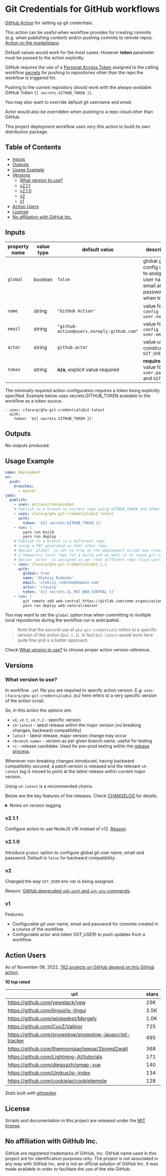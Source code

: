 # Git Credentials for GitHub workflows

[GitHub Action](https://github.com/features/actions) for setting up
git credentials.

This action can be useful when workflow provides for creating commits
(e.g. when publishing content) and/or pushing commits to remote repos.
[Action on the marketplace](https://github.com/marketplace/actions/configure-git-credentials).

Default values would work for the most cases.
However **token** parameter must be passed to the action explicitly.

GitHub requires the use of
a [Personal Access Token](https://help.github.com/en/articles/creating-a-personal-access-token-for-the-command-line)
assigned to the calling workflow
[secrets](https://help.github.com/en/articles/virtual-environments-for-github-actions#creating-and-using-secrets-encrypted-variables)
for pushing to repositories other than the repo the workflow is triggered for.

Pushing to the current repository should work
with the always-available GitHub Token `{{ secrets.GITHUB_TOKEN }}`.

You may also want to override default git username and email.

Actor would also be overridden when pushing to a repo cloud other than GitHub.

This project deployment workflow uses very this action to build its own distribution package.

<!-- START doctoc generated TOC please keep comment here to allow auto update -->
<!-- DON'T EDIT THIS SECTION, INSTEAD RE-RUN doctoc TO UPDATE -->
## Table of Contents

- [Inputs](#inputs)
- [Outputs](#outputs)
- [Usage Example](#usage-example)
- [Versions](#versions)
  - [What version to use?](#what-version-to-use)
  - [v2.1.1](#v211)
  - [v2.1.0](#v210)
  - [v2](#v2)
  - [v1](#v1)
- [Action Users](#action-users)
- [License](#license)
- [No affiliation with GitHub Inc.](#no-affiliation-with-github-inc)

<!-- END doctoc generated TOC please keep comment here to allow auto update -->
<!-- generated with [DocToc](https://github.com/thlorenz/doctoc) -->

## Inputs

| property name | value type | default value                              | description                                                                  |
|---------------|------------|--------------------------------------------|------------------------------------------------------------------------------|
| `global`      | boolean    | `false`                                    | global git config used to assign git user name, email and password when true |
| `name`        | string     | `"GitHub Action"`                          | value for `git config user.name`                                             |
| `email`       | string     | `"github-action@users.noreply.github.com"` | value for `git config user.email`                                            |
| `actor`       | string     | `github.actor`                             | value used to construct `GIT_USER`                                           |
| `token`       | string     | **n/a**, explicit value required           | **required** value for `git user.password` and `GIT_USER`                    |

The minimally required action configuration requires a token being explicitly specified.
Example below uses secrets.GITHUB_TOKEN available to the workflow as a token source.

```
- uses: cfacorp/gha-git-credentials@v2-latest
  with:
    token: '${{ secrets.GITHUB_TOKEN }}'
```

## Outputs

No outputs produced.

## Usage Example

```yaml
name: Deployment
on:
  push:
    branches:
      - master
jobs:
  publish:
    - uses: actions/checkout@v2
    # Publish to a branch in current repo using GITHUB_TOKEN and other default settings.
    - uses: cfacorp/gha-git-credentials@v2-latest
      with:
        token: '${{ secrets.GITHUB_TOKEN }}'
    - run: |
        yarn run build
        yarn run deploy
    # Publish to a branch in a different repo
    # using a PAT generated on that other repo.
    # Option `global` is set to true as the deployment script may create 
    # a temporary local repo for a build and we want it to reuse git user settings.
    # Option `actor` is assigned as per that different repo cloud user.
    - uses: cfacorp/gha-git-credentials@v2.1.1
      with:
        global: true
        name: 'Oleksiy Rudenko'
        email: 'oleksiy.rudenko@domain.com'
        actor: 'cfacorp'
        token: '${{ secrets.GL_PAT_WEB_CENTRAL }}'
    - run: |
        git remote add web-central https://gitlab.com/some-organization/website.git
        yarn run deploy web-central/master
```

You may want to set the `global` option true when committing
to multiple local repositories during the workflow run is anticipated.

> Note that the second use of `gha-git-credentials` refers to a specific
> version of the action (`@v2.1.1`). In fact `@v2-latest` would work here quite fine
> and is a better approach.

Check [What version to use?](#what-version-to-use) to choose proper
action version reference.

## Versions

### What version to use?

In workflow `.yml` file you are required to specify action version.
E.g. `uses: cfacorp/gha-git-credentials@v2`.
`@v2` here refers to a very specific version of the action script.

So, in this action the options are:
- `vX`, `vX.Y`, `vX.Y.Z` - specific version
- `vX-latest` - latest release within the major version
  (no breaking changes, backward compatibility)
- `latest` - latest release, major version change may occur
- `<branch-name>` - version as per given branch name, useful for testing
- `rc` - release candidate. Used for pre-prod testing within
  the [release process](./CONTRIBUTING.md#release-process).

Whenever non-breaking changes introduced, having backward compatibility secured,
a patch version is released and the relevant `vX-latest` tag is moved to point
at the latest release within current major version.

Using `vX-latest` is a recommended choice.

Below are the key features of the releases.
Check [CHANGELOG](./CHANGELOG.md) for details.

<details><summary>Notes on version tagging</summary>

**Q: What I would do differently?**

A: I would tag every single release with a full
semantic version notation
(i.e. `vX.Y.Z`, e.g. `v2.0.0`, `v2.0.1`, `v2.1.0`, `v2.1.3`, `v2.2.5` etc).

Then, taking the above examples into consideration,
extra tags would work as follows:
- `v2` points at the same commit `v2.2.5` does 
  (the latest release within `v2` scope). 
  Currently `v2` points at `v2.0.0` serving as a shorthand
  for the full semantic notation.
- `v2.1` points at the same commit `v2.1.3` does
  (the latest release within `v2.1` scope).
  Currently `v2.1` points exactly at `v2.1.0` serving as a shorthand
  for the full semantic notation.

**Q: Why not change the approach now?**

A: Current [action users](#action-users) may rely 
on current tagging approach. Changing version handling
and tagging approach may break their workflows
</details>

### v2.1.1

Configure action to use NodeJS v16 instead of v12.
[Reason](https://github.blog/changelog/2022-09-22-github-actions-all-actions-will-begin-running-on-node16-instead-of-node12/).

### v2.1.0

Introduce `global` option to configure global git user name, email and password.
Default is `false` for backward compatibility.

### v2
Changed the way `GIT_USER` env var is being assigned.

Reason:
[GitHub deprecated `add-path` and `set-env` commands](https://github.blog/changelog/2020-10-01-github-actions-deprecating-set-env-and-add-path-commands/).

### v1
Features:
- Configurable git user name, email and password for commits created in a course of the workflow
- Configurable actor and token (GIT_USER) to push updates from a workflow

## Action Users

As of November 06, 2022, [762 projects on GitHub depend on this GitHub action](https://github.com/cfacorp/gha-git-credentials/network/dependents).

**10 top rated**

| url                                                     | stars   |
|---------------------------------------------------------|---------|
| https://github.com/yewstack/yew                         | 25K     |
| https://github.com/lingui/js-lingui                     | 3.5K    |
| https://github.com/wickedest/Mergely                    | 1.0K    |
| https://github.com/CuyZ/Valinor                         | 725     |
| https://github.com/snowplow/snowplow-javascript-tracker | 495     |
| https://github.com/themoonisacheese/2bored2wait         | 368     |
| https://github.com/Lightning-AI/tutorials               | 171     |
| https://github.com/diegoazh/gmap-vue                    | 140     |
| https://github.com/Umkus/ip-index                       | 134     |
| https://github.com/cookiejar/cookietemple               | 128     |

_Stats built with [ghtopdep](https://github.com/github-tooling/ghtopdep)_

## License

Scripts and documentation in this project are released under the [MIT license](LICENSE).

## No affiliation with GitHub Inc.

GitHub are registered trademarks of GitHub, Inc.
GitHub name used in this project are for identification purposes only.
The project is not associated in any way with GitHub Inc.
and is not an official solution of GitHub Inc.
It was made available in order to facilitate the use of the site GitHub.
